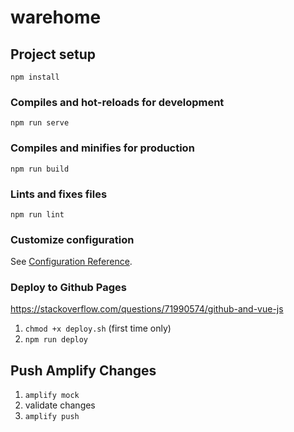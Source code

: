 # warehome

## Project setup
```
npm install
```

### Compiles and hot-reloads for development
```
npm run serve
```

### Compiles and minifies for production
```
npm run build
```

### Lints and fixes files
```
npm run lint
```

### Customize configuration
See [Configuration Reference](https://cli.vuejs.org/config/).

### Deploy to Github Pages
https://stackoverflow.com/questions/71990574/github-and-vue-js

1. `chmod +x deploy.sh` (first time only)
1. `npm run deploy`

## Push Amplify Changes
1. `amplify mock`
1. validate changes
1. `amplify push`
